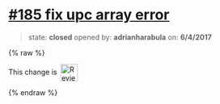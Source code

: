# [\#185 fix upc array error](https://github.com/adrianharabula/condr/pull/185)

> state: **closed** opened by: **adrianharabula** on: **6/4/2017**

{% raw %}


<!-- Reviewable:start -->
This change is [<img src="https://reviewable.io/review_button.svg" height="34" align="absmiddle" alt="Reviewable"/>](https://reviewable.io/reviews/adrianharabula/condr/185)
<!-- Reviewable:end -->

{% endraw %}



